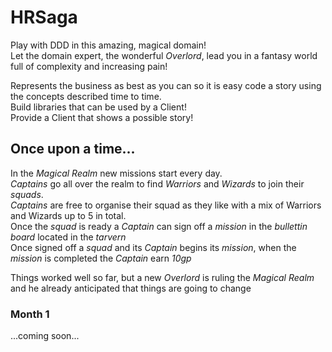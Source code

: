 # HRSaga
Play with DDD in this amazing, magical domain!  
Let the domain expert, the wonderful *Overlord*, lead you in a fantasy world full of complexity and increasing pain!  

Represents the business as best as you can so it is easy code a story using the concepts described time to time.  
Build libraries that can be used by a Client!  
Provide a Client that shows a possible story!  

## Once upon a time...
In the *Magical Realm* new missions start every day.  
*Captains* go all over the realm to find *Warriors* and *Wizards* to join their *squads*.  
*Captains* are free to organise their squad as they like with a mix of Warriors and Wizards up to 5 in total.  
Once the *squad* is ready a *Captain* can sign off a *mission* in the *bullettin board* located in the *tarvern*  
Once signed off a *squad* and its *Captain* begins its *mission*, when the *mission* is completed the *Captain* earn *10gp*  

Things worked well so far, but a new *Overlord* is ruling the *Magical Realm* and he already anticipated that things are going to change


### Month 1 
...coming soon...
